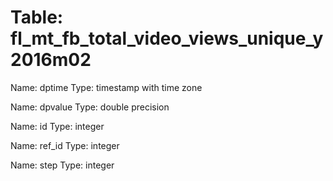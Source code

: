 Table: fl_mt_fb_total_video_views_unique_y2016m02
=================================================

Name: dptime
Type: timestamp with time zone

Name: dpvalue
Type: double precision

Name: id
Type: integer

Name: ref_id
Type: integer

Name: step
Type: integer

